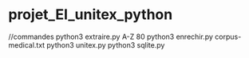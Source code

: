 # projet_EI_unitex_python
//commandes
python3 extraire.py A-Z 80
python3 enrechir.py corpus-medical.txt
python3 unitex.py
python3 sqlite.py
